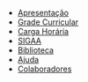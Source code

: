 <!-- docs/_sidebar.md -->
<!-- Aqui onde fica a Barra lateral -->

* [Apresentação](paginas/apresentacao.md "Apresentação")
* [Grade Curricular](paginas/gradeCurricular.md "Grade Curricular")
* [Carga Horária](paginas/cargaHoraria.md "Carga Horária")
* [SIGAA](paginas/SIGAA)
* [Biblioteca](paginas/biblioteca.md "Biblioteca")
* [Ajuda](paginas/guide.md "Ajuda")
* [Colaboradores](paginas/colaboradores.md "Colaboradores")



